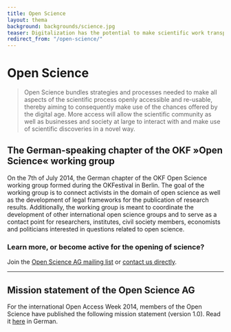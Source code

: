 ```yaml
---
title: Open Science
layout: thema
background: backgrounds/science.jpg
teaser: Digitalization has the potential to make scientific work transparent, efficient, and more collaborative. Open Science bundles strategies and processes that aim at making all aspects of the scientific process openly accessible and re-usable.
redirect_from: "/open-science/"
---
```


# Open Science

>Open Science bundles strategies and processes needed to make all aspects of the scientific process openly accessible and re-usable, thereby aiming to consequently make use of the chances offered by the digital age. More access will allow the scientific community as well as businesses and society at large to interact with and make use of scientific discoveries in a novel way.
 

## The German-speaking chapter of the OKF »Open Science« working group

On the 7th of July 2014, the German chapter of the OKF Open Science working group formed during the OKFestival in Berlin. The goal of the working group is to connect activists in the domain of open science as well as the development of legal frameworks for the publication of research results. Additionally, the working group is meant to coordinate the development of other international open science groups and to serve as a contact point for researchers, institutes, civil society members, economists and politicians interested in questions related to open science. 

### Learn more, or become active for the opening of science?

Join the [Open Science AG mailing list](https://lists.okfn.org/mailman/listinfo/open-science-de) or [contact us directly](mailto:info@okfn.de).  


---

## Mission statement of the Open Science AG

For the international Open Access Week 2014, members of the Open Science have published the following mission statement (version 1.0). 
Read it [here](/themen/offene-wissenschaft) in German. 
